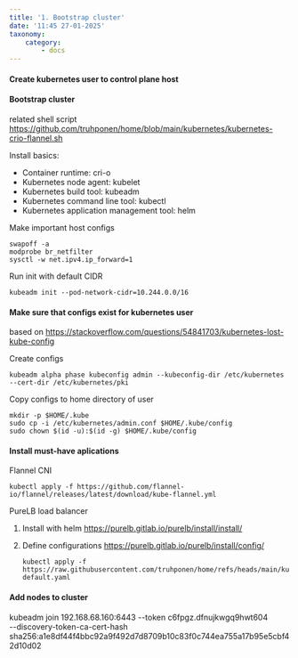 ```yaml
---
title: '1. Bootstrap cluster'
date: '11:45 27-01-2025'
taxonomy:
    category:
        - docs
---
```


#### Create kubernetes user to control plane host

#### Bootstrap cluster

related shell script https://github.com/truhponen/home/blob/main/kubernetes/kubernetes-crio-flannel.sh

Install basics:
* Container runtime: cri-o
* Kubernetes node agent: kubelet
* Kubernetes build tool: kubeadm
* Kubernetes command line tool: kubectl
* Kubernetes application management tool: helm

Make important host configs

    swapoff -a
    modprobe br_netfilter
    sysctl -w net.ipv4.ip_forward=1

Run init with default CIDR

    kubeadm init --pod-network-cidr=10.244.0.0/16
    
#### Make sure that configs exist for kubernetes user

based on https://stackoverflow.com/questions/54841703/kubernetes-lost-kube-config

Create configs

    kubeadm alpha phase kubeconfig admin --kubeconfig-dir /etc/kubernetes --cert-dir /etc/kubernetes/pki

Copy configs to home directory of user

    mkdir -p $HOME/.kube
    sudo cp -i /etc/kubernetes/admin.conf $HOME/.kube/config
    sudo chown $(id -u):$(id -g) $HOME/.kube/config

#### Install must-have aplications

Flannel CNI

    kubectl apply -f https://github.com/flannel-io/flannel/releases/latest/download/kube-flannel.yml

PureLB load balancer

1. Install with helm https://purelb.gitlab.io/purelb/install/install/
2. Define configurations https://purelb.gitlab.io/purelb/install/config/

       kubectl apply -f https://raw.githubusercontent.com/truhponen/home/refs/heads/main/kubernetes/purelb/servicegroup-default.yaml

#### Add nodes to cluster

kubeadm join 192.168.68.160:6443 --token c6fpgz.dfnujkwgq9hwt604 \
        --discovery-token-ca-cert-hash sha256:a1e8df44f4bbc92a9f492d7d8709b10c83f0c744ea755a17b95e5cbf42d10d02 